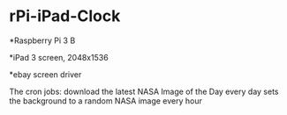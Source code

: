 # rPi-iPad-Clock

*Raspberry Pi 3 B

*iPad 3 screen, 2048x1536

*ebay screen driver


The cron jobs:
download the latest NASA Image of the Day every day
sets the background to a random NASA image every hour
